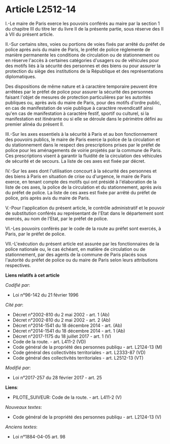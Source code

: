 # Article L2512-14

I.-Le maire de Paris exerce les pouvoirs conférés au maire par la section 1 du chapitre III du titre Ier du livre II de la
présente partie, sous réserve des II à VII du présent article. 

II.-Sur certains sites, voies ou portions de voies fixés par arrêté du préfet de police après avis du maire de Paris, le
préfet de police réglemente de manière permanente les conditions de circulation ou de stationnement ou en réserve l'accès à
certaines catégories d'usagers ou de véhicules pour des motifs liés à la sécurité des personnes et des biens ou pour assurer
la protection du siège des institutions de la République et des représentations diplomatiques. 

Des dispositions de même nature et à caractère temporaire peuvent être arrêtées par le préfet de police pour assurer la
sécurité des personnes faisant l'objet de mesures de protection particulières par les autorités publiques ou, après avis du
maire de Paris, pour des motifs d'ordre public, en cas de manifestation de voie publique à caractère revendicatif ainsi qu'en
cas de manifestation à caractère festif, sportif ou culturel, si la manifestation est itinérante ou si elle se déroule dans
le périmètre défini au premier alinéa du présent II. 

III.-Sur les axes essentiels à la sécurité à Paris et au bon fonctionnement des pouvoirs publics, le maire de Paris exerce la
police de la circulation et du stationnement dans le respect des prescriptions prises par le préfet de police pour les
aménagements de voirie projetés par la commune de Paris. Ces prescriptions visent à garantir la fluidité de la circulation
des véhicules de sécurité et de secours. La liste de ces axes est fixée par décret. 

IV.-Sur les axes dont l'utilisation concourt à la sécurité des personnes et des biens à Paris en situation de crise ou
d'urgence, le maire de Paris exerce, en tenant compte des motifs qui ont présidé à l'élaboration de la liste de ces axes, la
police de la circulation et du stationnement, après avis du préfet de police. La liste de ces axes est fixée par arrêté du
préfet de police, pris après avis du maire de Paris. 

V.-Pour l'application du présent article, le contrôle administratif et le pouvoir de substitution conférés au représentant de
l'Etat dans le département sont exercés, au nom de l'Etat, par le préfet de police. 

VI.-Les pouvoirs conférés par le code de la route au préfet sont exercés, à Paris, par le préfet de police. 

VII.-L'exécution du présent article est assurée par les fonctionnaires de la police nationale ou, le cas échéant, en matière
de circulation ou de stationnement, par des agents de la commune de Paris placés sous l'autorité du préfet de police ou du
maire de Paris selon leurs attributions respectives.

**Liens relatifs à cet article**

_Codifié par_:

  - Loi n°96-142 du 21 février 1996

_Cité par_:

  - Décret n°2002-810 du 2 mai 2002 - art. 1 (Ab)
  - Décret n°2002-810 du 2 mai 2002 - art. 2 (Ab)
  - Décret n°2014-1541 du 18 décembre 2014 - art. (Ab)
  - Décret n°2014-1541 du 18 décembre 2014 - art. 1 (Ab)
  - Décret n°2017-1175 du 18 juillet 2017 - art. 1 (V)
  - Code de la route. - art. L411-2 (VD)
  - Code général de la propriété des personnes publiqu - art. L2124-13 (M)
  - Code général des collectivités territoriales - art. L2333-87 (VD)
  - Code général des collectivités territoriales - art. L2512-13 (VT)

_Modifié par_:

  - Loi n°2017-257 du 28 février 2017 - art. 25

**Liens**:

  - PILOTE_SUIVEUR: Code de la route. - art. L411-2 (V)

_Nouveaux textes_:

  - Code général de la propriété des personnes publiqu - art. L2124-13 (V)

_Anciens textes_:

  - Loi n°1884-04-05 art. 98
